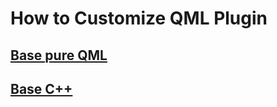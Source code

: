 # How to Customize QML Plugin

## [Base pure QML](doc/How_to_customize_QML_plugin.md)

## [Base C++](doc/How_to_customize_QML_plugin2.md)